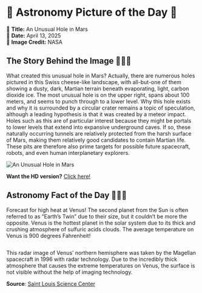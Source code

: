 # 🌌 Astronomy Picture of the Day 🌌
🔭 **Title:** An Unusual Hole in Mars  
📅 **Date:** April 13, 2025  
📸 **Image Credit:** NASA  

## The Story Behind the Image 🧑‍🚀🔭
What created this unusual hole in Mars? Actually, there are numerous holes pictured in this Swiss cheese-like landscape, with all-but-one of them showing a dusty, dark, Martian terrain beneath evaporating, light, carbon dioxide ice.  The most unusual hole is on the upper right, spans about 100 meters, and seems to punch through to a lower level. Why this hole exists and why it is surrounded by a circular crater remains a topic of speculation, although a leading hypothesis is that it was created by a meteor impact.  Holes such as this are of particular interest because they might be portals to lower levels that extend into expansive underground caves. If so, these naturally occurring tunnels are relatively protected from the harsh surface of Mars, making them relatively good candidates to contain Martian life. These pits are therefore also prime targets for possible future spacecraft, robots, and even human interplanetary explorers.

![An Unusual Hole in Mars](https://apod.nasa.gov/apod/image/2504/MarsPit_mro_960.jpg)

**Want the HD version?** [Click here!](https://apod.nasa.gov/apod/image/2504/MarsPit_mro_2628.jpg)

## Astronomy Fact of the Day 👩‍🚀🚀 
<p>Forecast for high heat at Venus! The second planet from the Sun is often referred to as “Earth’s Twin” due to their size, but it couldn’t be more the opposite. Venus is the hottest planet in the solar system due to its thick and crushing atmosphere of sulfuric acids clouds. The average temperature on Venus is 900 degrees Fahrenheit!</p>
<p><img src="https://www.slsc.org/wp-content/uploads/2025/04/apr-13.jpg" alt=""/></p>
<p>This radar image of Venus’ northern hemisphere was taken by the Magellan spacecraft in 1996 with radar technology. Due to the incredibly thick atmosphere that causes the extreme temperatures on Venus, the surface is not visible without the help of imaging technology.</p>

**Source**: [Saint Louis Science Center](https://www.slsc.org/astronomy-fact-of-the-day-april-13-2025/)
